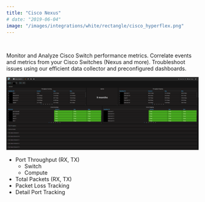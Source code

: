 ```yaml
---
title: "Cisco Nexus"
# date: "2019-06-04"
image: "/images/integrations/white/rectangle/cisco_hyperflex.png"
---
```


 

<!-- ![Cisco_Nexus](/images/integrations/white/rectangle/cisco_hyperflex.png) -->



Monitor and Analyze Cisco Switch performance metrics. Correlate events and metrics from your Cisco Switches (Nexus and more). Troubleshoot issues using our efficient data collector and preconfigured dashboards.

![Cisco Nexus](/images/integrations/posts//snmp-1024x388.png)

* Port Throughput (RX, TX)
    * Switch
    * Compute
* Total Packets (RX, TX)
* Packet Loss Tracking
* Detail Port Tracking